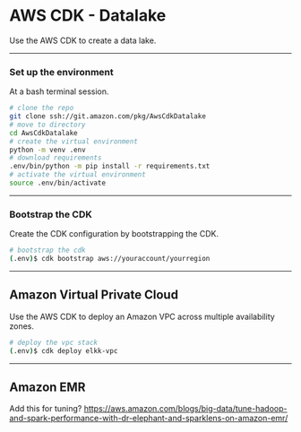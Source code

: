 # AWS CDK - Datalake
 
Use the AWS CDK to create a data lake.

-----
### Set up the environment

At a bash terminal session.

```bash
# clone the repo
git clone ssh://git.amazon.com/pkg/AwsCdkDatalake
# move to directory
cd AwsCdkDatalake
# create the virtual environment
python -m venv .env
# download requirements
.env/bin/python -m pip install -r requirements.txt
# activate the virtual environment
source .env/bin/activate
```

-----
### Bootstrap the CDK

Create the CDK configuration by bootstrapping the CDK.

```bash
# bootstrap the cdk
(.env)$ cdk bootstrap aws://youraccount/yourregion
```

-----
## Amazon Virtual Private Cloud

Use the AWS CDK to deploy an Amazon VPC across multiple availability zones.

```bash
# deploy the vpc stack
(.env)$ cdk deploy elkk-vpc
```

-----
## Amazon EMR

Add this for tuning?
https://aws.amazon.com/blogs/big-data/tune-hadoop-and-spark-performance-with-dr-elephant-and-sparklens-on-amazon-emr/
